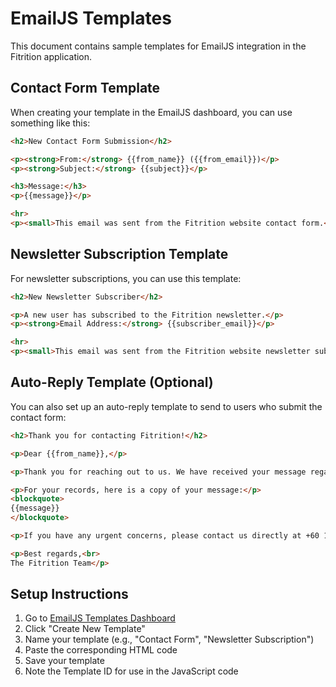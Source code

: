 # EmailJS Templates

This document contains sample templates for EmailJS integration in the Fitrition application.

## Contact Form Template

When creating your template in the EmailJS dashboard, you can use something like this:

```html
<h2>New Contact Form Submission</h2>

<p><strong>From:</strong> {{from_name}} ({{from_email}})</p>
<p><strong>Subject:</strong> {{subject}}</p>

<h3>Message:</h3>
<p>{{message}}</p>

<hr>
<p><small>This email was sent from the Fitrition website contact form.</small></p>
```

## Newsletter Subscription Template

For newsletter subscriptions, you can use this template:

```html
<h2>New Newsletter Subscriber</h2>

<p>A new user has subscribed to the Fitrition newsletter.</p>
<p><strong>Email Address:</strong> {{subscriber_email}}</p>

<hr>
<p><small>This email was sent from the Fitrition website newsletter subscription form.</small></p>
```

## Auto-Reply Template (Optional)

You can also set up an auto-reply template to send to users who submit the contact form:

```html
<h2>Thank you for contacting Fitrition!</h2>

<p>Dear {{from_name}},</p>

<p>Thank you for reaching out to us. We have received your message regarding "{{subject}}" and will respond as soon as possible, typically within 24-48 hours.</p>

<p>For your records, here is a copy of your message:</p>
<blockquote>
{{message}}
</blockquote>

<p>If you have any urgent concerns, please contact us directly at +60 123456789.</p>

<p>Best regards,<br>
The Fitrition Team</p>
```

## Setup Instructions

1. Go to [EmailJS Templates Dashboard](https://dashboard.emailjs.com/admin/templates)
2. Click "Create New Template"
3. Name your template (e.g., "Contact Form", "Newsletter Subscription")
4. Paste the corresponding HTML code
5. Save your template
6. Note the Template ID for use in the JavaScript code 